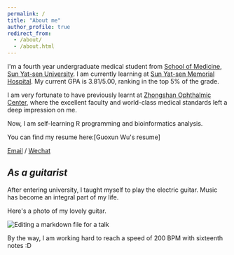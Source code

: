 ```yaml
---
permalink: /
title: "About me"
author_profile: true
redirect_from: 
  - /about/
  - /about.html
---
```


I'm a fourth year undergraduate medical student from [School of Medicine](https://szmed.sysu.edu.cn/zh-hans), [Sun Yat-sen University](https://www.sysu.edu.cn/). I am currently learning at [Sun Yat-sen Memorial Hospital](https://www.gzsys.org.cn/). My current GPA is 3.81/5.00, ranking in the top 5% of the grade. 

I am very fortunate to have previously learnt at [Zhongshan Ophthalmic Center](https://www.gzzoc.com/), where the excellent faculty and world-class medical standards left a deep impression on me. 

Now, I am self-learning R programming and bioinformatics analysis. 

You can find my resume here:[Guoxun Wu's resume]

[Email](mailto:wugx26@mail2.sysu.edu.cn) / [Wechat](../images/WechatQRcode.jpg)

*As a guitarist*
------
After entering university, I taught myself to play the electric guitar. Music has become an integral part of my life. 

Here's a photo of my lovely guitar.

![Editing a markdown file for a talk](/images/PRSguitar.png)

By the way, I am working hard to reach a speed of 200 BPM with sixteenth notes :D
